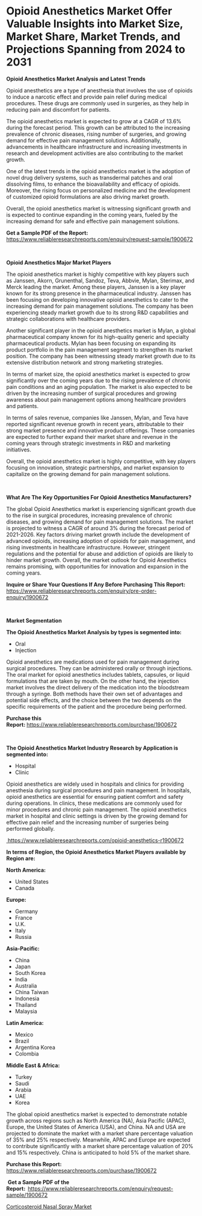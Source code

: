 <p><h1>Opioid Anesthetics Market Offer Valuable Insights into Market Size, Market Share, Market Trends, and Projections Spanning from 2024 to 2031</h1></p><p><strong>Opioid Anesthetics Market Analysis and Latest Trends</strong></p>
<p><p>Opioid anesthetics are a type of anesthesia that involves the use of opioids to induce a narcotic effect and provide pain relief during medical procedures. These drugs are commonly used in surgeries, as they help in reducing pain and discomfort for patients.</p><p>The opioid anesthetics market is expected to grow at a CAGR of 13.6% during the forecast period. This growth can be attributed to the increasing prevalence of chronic diseases, rising number of surgeries, and growing demand for effective pain management solutions. Additionally, advancements in healthcare infrastructure and increasing investments in research and development activities are also contributing to the market growth.</p><p>One of the latest trends in the opioid anesthetics market is the adoption of novel drug delivery systems, such as transdermal patches and oral dissolving films, to enhance the bioavailability and efficacy of opioids. Moreover, the rising focus on personalized medicine and the development of customized opioid formulations are also driving market growth.</p><p>Overall, the opioid anesthetics market is witnessing significant growth and is expected to continue expanding in the coming years, fueled by the increasing demand for safe and effective pain management solutions.</p></p>
<p><strong>Get a Sample PDF of the Report:&nbsp;</strong> <a href="https://www.reliableresearchreports.com/enquiry/request-sample/1900672">https://www.reliableresearchreports.com/enquiry/request-sample/1900672</a></p>
<p>&nbsp;</p>
<p><strong>Opioid Anesthetics Major Market Players</strong></p>
<p><p>The opioid anesthetics market is highly competitive with key players such as Janssen, Akorn, Grunenthal, Sandoz, Teva, Abbvie, Mylan, Sterimax, and Merck leading the market. Among these players, Janssen is a key player known for its strong presence in the pharmaceutical industry. Janssen has been focusing on developing innovative opioid anesthetics to cater to the increasing demand for pain management solutions. The company has been experiencing steady market growth due to its strong R&D capabilities and strategic collaborations with healthcare providers.</p><p>Another significant player in the opioid anesthetics market is Mylan, a global pharmaceutical company known for its high-quality generic and specialty pharmaceutical products. Mylan has been focusing on expanding its product portfolio in the pain management segment to strengthen its market position. The company has been witnessing steady market growth due to its extensive distribution network and strong marketing strategies.</p><p>In terms of market size, the opioid anesthetics market is expected to grow significantly over the coming years due to the rising prevalence of chronic pain conditions and an aging population. The market is also expected to be driven by the increasing number of surgical procedures and growing awareness about pain management options among healthcare providers and patients.</p><p>In terms of sales revenue, companies like Janssen, Mylan, and Teva have reported significant revenue growth in recent years, attributable to their strong market presence and innovative product offerings. These companies are expected to further expand their market share and revenue in the coming years through strategic investments in R&D and marketing initiatives.</p><p>Overall, the opioid anesthetics market is highly competitive, with key players focusing on innovation, strategic partnerships, and market expansion to capitalize on the growing demand for pain management solutions.</p></p>
<p>&nbsp;</p>
<p><strong>What Are The Key Opportunities For Opioid Anesthetics Manufacturers?</strong></p>
<p><p>The global Opioid Anesthetics market is experiencing significant growth due to the rise in surgical procedures, increasing prevalence of chronic diseases, and growing demand for pain management solutions. The market is projected to witness a CAGR of around 3% during the forecast period of 2021-2026. Key factors driving market growth include the development of advanced opioids, increasing adoption of opioids for pain management, and rising investments in healthcare infrastructure. However, stringent regulations and the potential for abuse and addiction of opioids are likely to hinder market growth. Overall, the market outlook for Opioid Anesthetics remains promising, with opportunities for innovation and expansion in the coming years.</p></p>
<p><strong>Inquire or Share Your Questions If Any Before Purchasing This Report:</strong> <a href="https://www.reliableresearchreports.com/enquiry/pre-order-enquiry/1900672">https://www.reliableresearchreports.com/enquiry/pre-order-enquiry/1900672</a></p>
<p>&nbsp;</p>
<p><strong>Market Segmentation</strong></p>
<p><strong>The Opioid Anesthetics Market Analysis by types is segmented into:</strong></p>
<p><ul><li>Oral</li><li>Injection</li></ul></p>
<p><p>Opioid anesthetics are medications used for pain management during surgical procedures. They can be administered orally or through injections. The oral market for opioid anesthetics includes tablets, capsules, or liquid formulations that are taken by mouth. On the other hand, the injection market involves the direct delivery of the medication into the bloodstream through a syringe. Both methods have their own set of advantages and potential side effects, and the choice between the two depends on the specific requirements of the patient and the procedure being performed.</p></p>
<p><strong>Purchase this Report:&nbsp;</strong><a href="https://www.reliableresearchreports.com/purchase/1900672">https://www.reliableresearchreports.com/purchase/1900672</a></p>
<p>&nbsp;</p>
<p><strong>The Opioid Anesthetics Market Industry Research by Application is segmented into:</strong></p>
<p><ul><li>Hospital</li><li>Clinic</li></ul></p>
<p><p>Opioid anesthetics are widely used in hospitals and clinics for providing anesthesia during surgical procedures and pain management. In hospitals, opioid anesthetics are essential for ensuring patient comfort and safety during operations. In clinics, these medications are commonly used for minor procedures and chronic pain management. The opioid anesthetics market in hospital and clinic settings is driven by the growing demand for effective pain relief and the increasing number of surgeries being performed globally.</p></p>
<p><a href="https://www.reliableresearchreports.com/opioid-anesthetics-r1900672">&nbsp;https://www.reliableresearchreports.com/opioid-anesthetics-r1900672</a></p>
<p><strong>In terms of Region, the Opioid Anesthetics Market Players available by Region are:</strong></p>
<p>
    <p> <strong> North America: </strong>
        <ul>
            <li>United States</li>
            <li>Canada</li>
        </ul>
        </p> 
    <p> <strong> Europe: </strong>
        <ul>
            <li>Germany</li>
            <li>France</li>
            <li>U.K.</li>
            <li>Italy</li>
            <li>Russia</li>
        </ul>
        </p> 
    <p> <strong> Asia-Pacific: </strong>
        <ul>
            <li>China</li>
            <li>Japan</li>
            <li>South Korea</li>
            <li>India</li>
            <li>Australia</li>
            <li>China Taiwan</li>
            <li>Indonesia</li>
            <li>Thailand</li>
            <li>Malaysia</li>
        </ul>
        </p> 
    <p> <strong> Latin America: </strong>
        <ul>
            <li>Mexico</li>
            <li>Brazil</li>
            <li>Argentina Korea</li>
            <li>Colombia</li>
        </ul>
        </p> 
    <p> <strong> Middle East & Africa: </strong>
        <ul>
            <li>Turkey</li>
            <li>Saudi</li>
            <li>Arabia</li>
            <li>UAE</li>
            <li>Korea</li>
        </ul>
    </p>
    </p>
<p><p>The global opioid anesthetics market is expected to demonstrate notable growth across regions such as North America (NA), Asia Pacific (APAC), Europe, the United States of America (USA), and China. NA and USA are projected to dominate the market with a market share percentage valuation of 35% and 25% respectively. Meanwhile, APAC and Europe are expected to contribute significantly with a market share percentage valuation of 20% and 15% respectively. China is anticipated to hold 5% of the market share.</p></p>
<p><strong>Purchase this Report: </strong><a href="https://www.reliableresearchreports.com/purchase/1900672">https://www.reliableresearchreports.com/purchase/1900672</a></p>
<p>&nbsp;<strong>Get a Sample PDF of the Report:&nbsp;&nbsp;</strong><a href="https://www.reliableresearchreports.com/enquiry/request-sample/1900672">https://www.reliableresearchreports.com/enquiry/request-sample/1900672</a></p>
<p><strong></strong></p>
<p><p><a href="https://github.com/KeeganBarrows2023/Market-Research-Report-List-1/blob/main/corticosteroid-nasal-spray-market.md">Corticosteroid Nasal Spray Market</a></p></p>